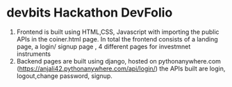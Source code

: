 # devbits Hackathon DevFolio
1. Frontend is built using HTML,CSS, Javascript with importing the public APIs in the coiner.html page. In total the frontend consists of a landing page, a login/ signup page , 4 different pages for investmnet instruments 
2. Backend pages are built using django, hosted on pythonanywhere.com (https://anjali42.pythonanywhere.com/api/login/) the APIs built are login, logout,change password, signup.
   
